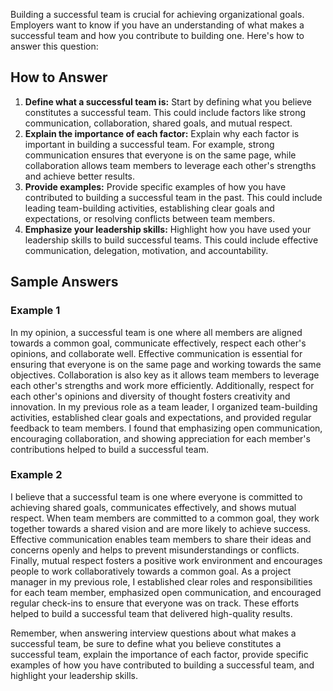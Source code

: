 
Building a successful team is crucial for achieving organizational goals. Employers want to know if you have an understanding of what makes a successful team and how you contribute to building one. Here's how to answer this question:

How to Answer
-------------

1. **Define what a successful team is:** Start by defining what you believe constitutes a successful team. This could include factors like strong communication, collaboration, shared goals, and mutual respect.
2. **Explain the importance of each factor:** Explain why each factor is important in building a successful team. For example, strong communication ensures that everyone is on the same page, while collaboration allows team members to leverage each other's strengths and achieve better results.
3. **Provide examples:** Provide specific examples of how you have contributed to building a successful team in the past. This could include leading team-building activities, establishing clear goals and expectations, or resolving conflicts between team members.
4. **Emphasize your leadership skills:** Highlight how you have used your leadership skills to build successful teams. This could include effective communication, delegation, motivation, and accountability.

Sample Answers
--------------

### Example 1

In my opinion, a successful team is one where all members are aligned towards a common goal, communicate effectively, respect each other's opinions, and collaborate well. Effective communication is essential for ensuring that everyone is on the same page and working towards the same objectives. Collaboration is also key as it allows team members to leverage each other's strengths and work more efficiently. Additionally, respect for each other's opinions and diversity of thought fosters creativity and innovation. In my previous role as a team leader, I organized team-building activities, established clear goals and expectations, and provided regular feedback to team members. I found that emphasizing open communication, encouraging collaboration, and showing appreciation for each member's contributions helped to build a successful team.

### Example 2

I believe that a successful team is one where everyone is committed to achieving shared goals, communicates effectively, and shows mutual respect. When team members are committed to a common goal, they work together towards a shared vision and are more likely to achieve success. Effective communication enables team members to share their ideas and concerns openly and helps to prevent misunderstandings or conflicts. Finally, mutual respect fosters a positive work environment and encourages people to work collaboratively towards a common goal. As a project manager in my previous role, I established clear roles and responsibilities for each team member, emphasized open communication, and encouraged regular check-ins to ensure that everyone was on track. These efforts helped to build a successful team that delivered high-quality results.

Remember, when answering interview questions about what makes a successful team, be sure to define what you believe constitutes a successful team, explain the importance of each factor, provide specific examples of how you have contributed to building a successful team, and highlight your leadership skills.

